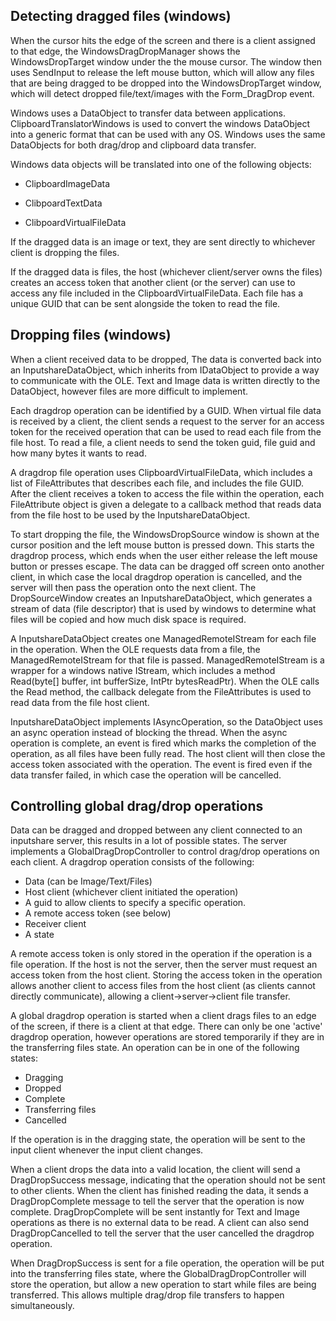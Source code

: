 ## Detecting dragged files (windows) ##

When the cursor hits the edge of the screen and there is a client assigned to that edge, the WindowsDragDropManager shows the WindowsDropTarget window under the the mouse cursor. The window then uses SendInput to release the left mouse button, which will allow any files that are being dragged to be dropped into the WindowsDropTarget window, which will detect dropped file/text/images with the Form_DragDrop event.

Windows uses a DataObject to transfer data between applications. ClipboardTranslatorWindows is used to convert the windows DataObject into a generic format that can be used with any OS. Windows uses the same DataObjects for both drag/drop and clipboard data transfer.

Windows data objects will be translated into one of the following objects:

- ClipboardImageData

- ClibpoardTextData

- ClibpoardVirtualFileData

If the dragged data is an image or text, they are sent directly to whichever client is dropping the files. 

If the dragged data is files, the host (whichever client/server owns the files) creates an access token that another client (or the server) can use to access any file included in the ClipboardVirtualFileData. Each file has a unique GUID that can be sent alongside the token to read the file.

## Dropping files (windows) ##

When a client received data to be dropped, The data is converted back into an InputshareDataObject, which inherits from IDataObject to provide a way to communicate with the OLE. Text and Image data is written directly to the DataObject, however files are more difficult to implement. 

Each dragdrop operation can be identified by a GUID. When virtual file data is received by a client, the client sends a request to the server for an access token for the received operation that can be used to read each file from the file host. To read a file, a client needs to send the token guid, file guid and how many bytes it wants to read. 

A dragdrop file operation uses ClipboardVirtualFileData, which includes a list of FileAttributes that describes each file, and includes the file GUID. After the client receives a token to access the file within the operation, each FileAttribute object is given a delegate to a callback method that reads data from the file host to be used by the InputshareDataObject.

To start dropping the file, the WindowsDropSource window is shown at the cursor position and the left mouse button is pressed down. This starts the dragdrop process, which ends when the user either release the left mouse button or presses escape. The data can be dragged off screen onto another client, in which case the local dragdrop operation is cancelled, and the server will then pass the operation onto the next client. The DropSourceWindow creates an InputshareDataObject, which generates a stream of data (file descriptor) that is used by windows to determine what files will be copied and how much disk space is required.

A InputshareDataObject creates one ManagedRemoteIStream for each file in the operation. When the OLE requests data from a file, the ManagedRemoteIStream for that file is passed. ManagedRemoteIStream is a wrapper for a windows native IStream, which includes a method Read(byte[] buffer, int bufferSize, IntPtr bytesReadPtr). When the OLE calls the Read method, the callback delegate from the FileAttributes is used to read data from the file host client.

InputshareDataObject implements IAsyncOperation, so the DataObject uses an async operation instead of blocking the thread. When the async operation is complete, an event is fired which marks the completion of the operation, as all files have been fully read. The host client will then close the access token associated with the operation. The event is fired even if the data transfer failed, in which case the operation will be cancelled.

## Controlling global drag/drop operations ##

Data can be dragged and dropped between any client connected to an inputshare server, this results in a lot of possible states. The server implements a GlobalDragDropController to control drag/drop operations on each client. A dragdrop operation consists of the following:

- Data (can be Image/Text/Files)
- Host client (whichever client initiated the operation)
- A guid to allow clients to specify a specific operation.
- A remote access token (see below)
- Receiver client
- A state

A remote access token is only stored in the operation if the operation is a file operation. If the host is not the server, then the server must request an access token from the host client. Storing the access token in the operation allows another client to access files from the host client (as clients cannot directly communicate), allowing a client->server->client file transfer.

A global dragdrop operation is started when a client drags files to an edge of the screen, if there is a client at that edge. There can only be one 'active' dragdrop operation, however operations are stored temporarily if they are in the transferring files state. An operation can be in one of the following states:

- Dragging
- Dropped
- Complete
- Transferring files
- Cancelled

If the operation is in the dragging state, the operation will be sent to the input client whenever the input client changes.

When a client drops the data into a valid location, the client will send a DragDropSuccess message, indicating that the operation should not be sent to other clients. When the client has finished reading the data, it sends a DragDropComplete message to tell the server that the operation is now complete. DragDropComplete will be sent instantly for Text and Image operations as there is no external data to be read. A client can also send DragDropCancelled to tell the server that the user cancelled the dragdrop operation.

When DragDropSuccess is sent for a file operation, the operation will be put into the transferring files state, where the GlobalDragDropController will store the operation, but allow a new operation to start while files are being transferred. This allows multiple drag/drop file transfers to happen simultaneously.

